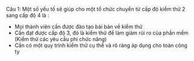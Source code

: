 Câu 1:
Một số yếu tố sẽ giúp cho một tổ chức chuyển từ cấp độ kiểm thử 2 sang cấp độ 4 là :
- Mọi thành viên cần được đào tạo bài bản về kiểm thử
- Cần đạt được cấp độ 3, đó là kiểm thử để làm giảm rủi ro của phần mềm (Kiểm thử các yêu cầu
phi chức năng)
- Cần có một quy trình kiểm thử cụ thể và rõ ràng áp dụng cho toàn công ty